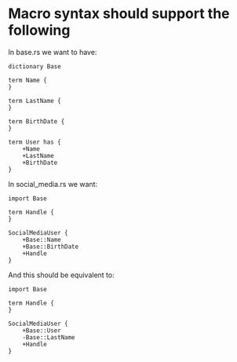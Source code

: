# Macro syntax should support the following

In base.rs we want to have:
```datalang
dictionary Base

term Name {
}

term LastName {
}

term BirthDate {
}

term User has {
    +Name
    +LastName
    +BirthDate
}
```

In social_media.rs we want:
```datalang
import Base

term Handle {
}

SocialMediaUser {
    +Base::Name
    +Base::BirthDate
    +Handle
}
```

And this should be equivalent to:
```datalang
import Base

term Handle {
}

SocialMediaUser {
    +Base::User
    -Base::LastName
    +Handle
}
```